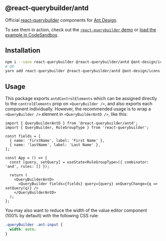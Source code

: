 ## @react-querybuilder/antd

Official [react-querybuilder](https://npmjs.com/package/react-querybuilder) components for [Ant Design](https://ant.design/).

To see them in action, check out the [`react-querybuilder` demo](https://react-querybuilder.js.org/react-querybuilder/#style=antd) or [load the example in CodeSandbox](https://codesandbox.io/s/github/react-querybuilder/react-querybuilder/tree/main/examples/antd).

## Installation

```bash
npm i --save react-querybuilder @react-querybuilder/antd @ant-design/icons antd
# OR
yarn add react-querybuilder @react-querybuilder/antd @ant-design/icons antd
```

## Usage

This package exports `antdControlElements` which can be assigned directly to the `controlElements` prop on `<QueryBuilder />`, and also exports each component individually. However, the recommended usage is to wrap a `<QueryBuilder />` element in `<QueryBuilderAntD />`, like this:

```tsx
import { QueryBuilderAntD } from '@react-querybuilder/antd';
import { QueryBuilder, RuleGroupType } from 'react-querybuilder';

const fields = [
  { name: 'firstName', label: 'First Name' },
  { name: 'lastName', label: 'Last Name' },
];

const App = () => {
  const [query, setQuery] = useState<RuleGroupType>({ combinator: 'and', rules: [] });

  return (
    <QueryBuilderAntD>
      <QueryBuilder fields={fields} query={query} onQueryChange={q => setQuery(q)} />
    </QueryBuilderAntD>
  );
};
```

You may also want to reduce the width of the value editor component (100% by default) with the following CSS rule:

```css
.queryBuilder .ant-input {
  width: auto;
}
```
